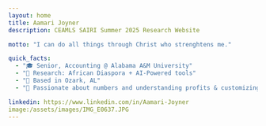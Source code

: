 ```yaml
---
layout: home
title: Aamari Joyner
description: CEAMLS SAIRI Summer 2025 Research Website

motto: "I can do all things through Christ who strenghtens me."

quick_facts:
  - "🎓 Senior, Accounting @ Alabama A&M University"
  - "🔬 Research: African Diaspora + AI-Powered tools"
  - "📍 Based in Ozark, AL"
  - "🚀 Passionate about numbers and understanding profits & customizing different jewelry pieces"

linkedin: https://www.linkedin.com/in/Aamari-Joyner
image:/assets/images/IMG_E0637.JPG
---
```

